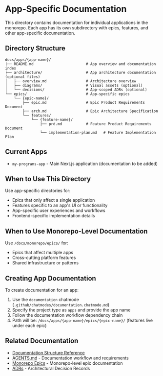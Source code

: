 # App-Specific Documentation

This directory contains documentation for individual applications in the monorepo. Each app has its own subdirectory with epics, features, and other app-specific documentation.

## Directory Structure

```text
docs/apps/{app-name}/
├── README.md                        # App overview and documentation index
├── architecture/                    # App architecture documentation (optional files)
│   ├── overview.md                  # Architecture overview
│   ├── diagrams/                    # Visual assets (optional)
│   └── decisions/                   # App-scoped ADRs (optional)
└── epics/                           # App-specific epics
    └── {epic-name}/
        ├── epic.md                  # Epic Product Requirements Document
        ├── arch.md                  # Epic Architecture Specification
        └── features/
            └── {feature-name}/
                ├── prd.md           # Feature Product Requirements Document
                └── implementation-plan.md   # Feature Implementation Plan
```

## Current Apps

- `my-programs-app` - Main Next.js application (documentation to be added)

## When to Use This Directory

Use app-specific directories for:

- Epics that only affect a single application
- Features specific to an app's UI or functionality
- App-specific user experiences and workflows
- Frontend-specific implementation details

## When to Use Monorepo-Level Documentation

Use `/docs/monorepo/epics/` for:

- Epics that affect multiple apps
- Cross-cutting platform features
- Shared infrastructure or patterns

## Creating App Documentation

To create documentation for an app:

1. Use the `documentation` chatmode (`.github/chatmodes/documentation.chatmode.md`)
2. Specify the project type as `apps` and provide the app name
3. Follow the documentation workflow dependency chain
4. Path will be: `/docs/apps/{app-name}/epics/{epic-name}/` (features live under each epic)

## Related Documentation

- [Documentation Structure Reference](../documentation-structure-reference.md)
- [AGENTS.md](../../AGENTS.md) - Documentation workflow and requirements
- [Monorepo Epics](../monorepo/epics/) - Monorepo-level epic documentation
- [ADRs](../monorepo/architecture/decisions/) - Architectural Decision Records

